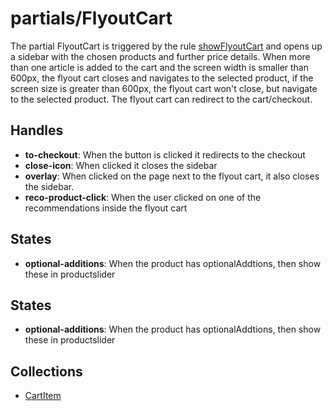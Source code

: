 <!-- firescout-component -->

# partials/FlyoutCart

The partial FlyoutCart is triggered by the rule
[showFlyoutCart](../../../features/showFlyoutCart.tsx) and opens up a sidebar with the chosen products and further price details. When more than one article is added to the cart and the screen width is smaller than 600px, the flyout cart closes and navigates to the selected product, if the screen size is greater than 600px, the flyout cart won't close, but navigate to the selected product. The flyout cart can redirect to the cart/checkout.

## Handles

- **to-checkout**: When the button is clicked it redirects to the checkout
- **close-icon**: When clicked it closes the sidebar
- **overlay**: When clicked on the page next to the flyout cart, it also closes the sidebar.
- **reco-product-click**: When the user clicked on one of the recommendations inside the flyout cart

## States

- **optional-additions**: When the product has optionalAddtions, then show these in productslider

## States

- **optional-additions**: When the product has optionalAddtions, then show these in productslider

## Collections

- [CartItem](./CartItem/README.md)

